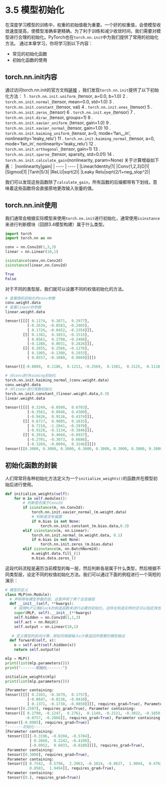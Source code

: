 # 3.5 模型初始化
在深度学习模型的训练中，权重的初始值极为重要。一个好的权重值，会使模型收敛速度提高，使模型准确率更精确。为了利于训练和减少收敛时间，我们需要对模型进行合理的初始化。PyTorch也在`torch.nn.init`中为我们提供了常用的初始化方法。
通过本章学习，你将学习到以下内容：
- 常见的初始化函数
- 初始化函数的使用

## torch.nn.init内容
通过访问torch.nn.init的官方文档[链接](https://pytorch.org/docs/stable/nn.init.html) ，我们发现`torch.nn.init`提供了以下初始化方法：
1 . `torch.nn.init.uniform_`(tensor, a=0.0, b=1.0)
2 . `torch.nn.init.normal_`(tensor, mean=0.0, std=1.0)
3 . `torch.nn.init.constant_`(tensor, val)
4 . `torch.nn.init.ones_`(tensor)
5 . `torch.nn.init.zeros_`(tensor)
6 . `torch.nn.init.eye_`(tensor)
7 . `torch.nn.init.dirac_`(tensor, groups=1)
8 . `torch.nn.init.xavier_uniform_`(tensor, gain=1.0)
9 . `torch.nn.init.xavier_normal_`(tensor, gain=1.0)
10 . `torch.nn.init.kaiming_uniform_`(tensor, a=0, mode='fan__in', nonlinearity='leaky_relu')
11 . `torch.nn.init.kaiming_normal_`(tensor, a=0, mode='fan_in', nonlinearity='leaky_relu')
12 . `torch.nn.init.orthogonal_`(tensor, gain=1)
13 . `torch.nn.init.sparse_`(tensor, sparsity, std=0.01)
14 .  `torch.nn.init.calculate_gain`(nonlinearity, param=None)
关于计算增益如下表：
|nonlinearity|gain|
| ---- | ---- |
|Linear/Identity|1|
|Conv{1,2,3}D|1|
|Sigmod|1|
|Tanh|5/3|
|ReLU|sqrt(2)|
|Leaky Relu|sqrt(2/1+neg_slop^2)|

我们可以发现这些函数除了`calculate_gain`，所有函数的后缀都带有下划线，意味着这些函数将会直接原地更改输入张量的值。

## torch.nn.init使用
我们通常会根据实际模型来使用`torch.nn.init`进行初始化，通常使用`isinstance`来进行判断模块（回顾3.4模型构建）属于什么类型。
```python
import torch
import torch.nn as nn

conv = nn.Conv2d(1,3,3)
linear = nn.Linear(10,1)

isinstance(conv,nn.Conv2d)
isinstance(linear,nn.Conv2d)
```
```python
True
False
```
对于不同的类型层，我们就可以设置不同的权值初始化的方法。
```python
# 查看随机初始化的conv参数
conv.weight.data
# 查看linear的参数
linear.weight.data
```
```python
tensor([[[[ 0.1174,  0.1071,  0.2977],
          [-0.2634, -0.0583, -0.2465],
          [ 0.1726, -0.0452, -0.2354]]],
        [[[ 0.1382,  0.1853, -0.1515],
          [ 0.0561,  0.2798, -0.2488],
          [-0.1288,  0.0031,  0.2826]]],
        [[[ 0.2655,  0.2566, -0.1276],
          [ 0.1905, -0.1308,  0.2933],
          [ 0.0557, -0.1880,  0.0669]]]])

tensor([[-0.0089,  0.1186,  0.1213, -0.2569,  0.1381,  0.3125,  0.1118, -0.0063, -0.2330,  0.1956]])
```
```python
# 对conv进行kaiming初始化
torch.nn.init.kaiming_normal_(conv.weight.data)
conv.weight.data
# 对linear进行常数初始化
torch.nn.init.constant_(linear.weight.data,0.3)
linear.weight.data
```
```python
tensor([[[[ 0.3249, -0.0500,  0.6703],
          [-0.3561,  0.0946,  0.4380],
          [-0.9426,  0.9116,  0.4374]]],
        [[[ 0.6727,  0.9885,  0.1635],
          [ 0.7218, -1.2841, -0.2970],
          [-0.9128, -0.1134, -0.3846]]],
        [[[ 0.2018,  0.4668, -0.0937],
          [-0.2701, -0.3073,  0.6686],
          [-0.3269, -0.0094,  0.3246]]]])
tensor([[0.3000, 0.3000, 0.3000, 0.3000, 0.3000, 0.3000, 0.3000, 0.3000, 0.3000,0.3000]])
```
##  初始化函数的封装
人们常常将各种初始化方法定义为一个`initialize_weights()`的函数并在模型初始后进行使用。
```python
def initialize_weights(self):
	for m in self.modules():
		# 判断是否属于Conv2d
		if isinstance(m, nn.Conv2d):
			torch.nn.init.xavier_normal_(m.weight.data)
			# 判断是否有偏置
			if m.bias is not None:
				torch.nn.init.constant_(m.bias.data,0.3)
		elif isinstance(m, nn.Linear):
			torch.nn.init.normal_(m.weight.data, 0.1)
			if m.bias is not None:
				torch.nn.init.zeros_(m.bias.data)
		elif isinstance(m, nn.BatchNorm2d):
			m.weight.data.fill_(1) 		 
			m.bias.data.zeros_()	
```
这段代码流程是遍历当前模型的每一层，然后判断各层属于什么类型，然后根据不同类型层，设定不同的权值初始化方法。我们可以通过下面的例程进行一个简短的演示：
```python
# 模型的定义
class MLP(nn.Module):
  # 声明带有模型参数的层，这里声明了两个全连接层
  def __init__(self, **kwargs):
    # 调用MLP父类Block的构造函数来进行必要的初始化。这样在构造实例时还可以指定其他函数
    super(MLP, self).__init__(**kwargs)
    self.hidden = nn.Conv2d(1,1,3)
    self.act = nn.ReLU()
    self.output = nn.Linear(10,1)
    
   # 定义模型的前向计算，即如何根据输入x计算返回所需要的模型输出
  def forward(self, x):
    o = self.act(self.hidden(x))
    return self.output(o)

mlp = MLP()
print(list(mlp.parameters()))
print("-------初始化-------")

initialize_weights(mlp)
print(list(mlp.parameters()))
```
```python
[Parameter containing:
tensor([[[[ 0.2103, -0.1679,  0.1757],
          [-0.0647, -0.0136, -0.0410],
          [ 0.1371, -0.1738, -0.0850]]]], requires_grad=True), Parameter containing:
tensor([0.2507], requires_grad=True), Parameter containing:
tensor([[ 0.2790, -0.1247,  0.2762,  0.1149, -0.2121, -0.3022, -0.1859,  0.2983,
         -0.0757, -0.2868]], requires_grad=True), Parameter containing:
tensor([-0.0905], requires_grad=True)]
"-------初始化-------"
[Parameter containing:
 tensor([[[[-0.3196, -0.0204, -0.5784],
           [ 0.2660,  0.2242, -0.4198],
           [-0.0952,  0.6033, -0.8108]]]], requires_grad=True),
 Parameter containing:
 tensor([0.3000], requires_grad=True),
 Parameter containing:
 tensor([[ 0.7542,  0.5796,  2.2963, -0.1814, -0.9627,  1.9044,  0.4763,  1.2077,
           0.8583,  1.9494]], requires_grad=True),
 Parameter containing:
 tensor([0.], requires_grad=True)]
```